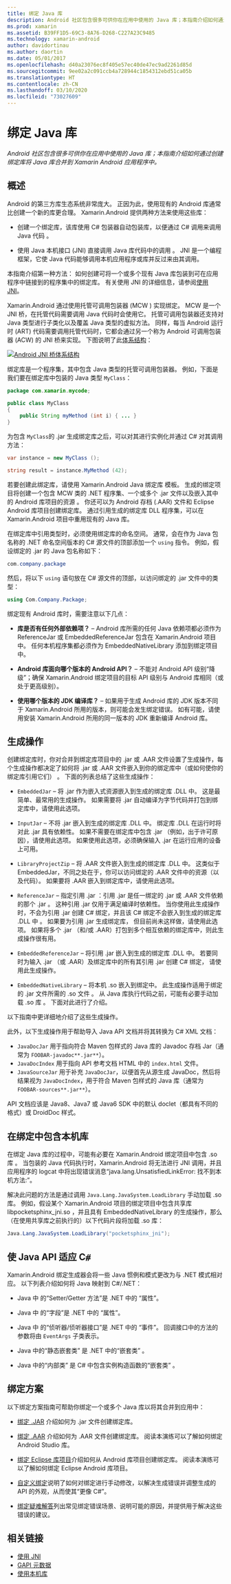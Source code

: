 ```yaml
---
title: 绑定 Java 库
description: Android 社区包含很多可供你在应用中使用的 Java 库；本指南介绍如何通过创建绑定库将 Java 库合并到 Xamarin Android 应用程序中。
ms.prod: xamarin
ms.assetid: B39FF1D5-69C3-8A76-D268-C227A23C9485
ms.technology: xamarin-android
author: davidortinau
ms.author: daortin
ms.date: 05/01/2017
ms.openlocfilehash: d40a23076ec8f405e57ec40de47ec9ad2261d85d
ms.sourcegitcommit: 9ee02a2c091ccb4a728944c1854312ebd51ca05b
ms.translationtype: HT
ms.contentlocale: zh-CN
ms.lasthandoff: 03/10/2020
ms.locfileid: "73027609"
---
```

# <a name="binding-a-java-library"></a>绑定 Java 库

_Android 社区包含很多可供你在应用中使用的 Java 库；本指南介绍如何通过创建绑定库将 Java 库合并到 Xamarin Android 应用程序中。_

## <a name="overview"></a>概述

Android 的第三方库生态系统非常庞大。 正因为此，使用现有的 Android 库通常比创建一个新的库更合理。 Xamarin.Android 提供两种方法来使用这些库：

- 创建一个绑定库，该库使用 C# 包装器自动包装库，以便通过 C# 调用来调用 Java 代码  。

- 使用 Java 本机接口 (JNI) 直接调用 Java 库代码中的调用   。 JNI 是一个编程框架，它使 Java 代码能够调用本机应用程序或库并反过来由其调用。

本指南介绍第一种方法：  如何创建可将一个或多个现有 Java 库包装到可在应用程序中链接到的程序集中的绑定库。 有关使用 JNI 的详细信息，请参阅[使用 JNI](~/android/platform/java-integration/working-with-jni.md)。

Xamarin.Android 通过使用托管可调用包装器  (MCW  ) 实现绑定。 MCW 是一个 JNI 桥，在托管代码需要调用 Java 代码时会使用它。 托管可调用包装器还支持对 Java 类型进行子类化以及覆盖 Java 类型的虚拟方法。 同样，每当 Android 运行时 (ART) 代码需要调用托管代码时，它都会通过另一个称为 Android 可调用包装器 (ACW) 的 JNI 桥来实现。 下图说明了此[体系结构](~/android/internals/architecture.md)：

[![Android JNI 桥体系结构](images/architecture.png)](images/architecture.png#lightbox)

绑定库是一个程序集，其中包含 Java 类型的托管可调用包装器。 例如，下面是我们要在绑定库中包装的 Java 类型 `MyClass`：

```java
package com.xamarin.mycode;

public class MyClass
{
    public String myMethod (int i) { ... }
}
```

为包含 `MyClass`的 .jar  生成绑定库之后，可以对其进行实例化并通过 C# 对其调用方法：

```csharp
var instance = new MyClass ();

string result = instance.MyMethod (42);
```

若要创建此绑定库，请使用 Xamarin.Android Java 绑定库  模板。 生成的绑定项目将创建一个包含 MCW 类的 .NET 程序集、一个或多个 .jar 文件以及嵌入其中的 Android 库项目的资源  。 你还可以为 Android 存档 (.AAR) 文件和 Eclipse Android 库项目创建绑定库。 通过引用生成的绑定库 DLL 程序集，可以在 Xamarin.Android 项目中重用现有的 Java 库。

在绑定库中引用类型时，必须使用绑定库的命名空间。 通常，会在作为 Java 包名称的 .NET 命名空间版本的 C# 源文件的顶部添加一个 `using` 指令。 例如，假设绑定的 .jar  的 Java 包名称如下：

```csharp
com.company.package
```

然后，将以下 `using` 语句放在 C# 源文件的顶部，以访问绑定的 .jar  文件中的类型：

```csharp
using Com.Company.Package;
```

绑定现有 Android 库时，需要注意以下几点：

- **库是否有任何外部依赖项？** &ndash; Android 库所需的任何 Java 依赖项都必须作为 ReferenceJar  或 EmbeddedReferenceJar  包含在 Xamarin.Android 项目中。 任何本机程序集都必须作为 EmbeddedNativeLibrary  添加到绑定项目中。  

- **Android 库面向哪个版本的 Android API？** &ndash; 不能对 Android API 级别“降级”；确保 Xamarin.Android 绑定项目的目标 API 级别与 Android 库相同（或处于更高级别）。

- **使用哪个版本的 JDK 编译库？** &ndash; 如果用于生成 Android 库的 JDK 版本不同于 Xamarin.Android 所用的版本，则可能会发生绑定错误。 如有可能，请使用安装 Xamarin.Android 所用的同一版本的 JDK 重新编译 Android 库。

## <a name="build-actions"></a>生成操作

创建绑定库时，你对合并到绑定库项目中的 .jar 或 .AAR 文件设置了生成操作，每个生成操作都决定了如何将 .jar 或 .AAR 文件嵌入到你的绑定库中（或如何使你的绑定库引用它们）    。 下面的列表总结了这些生成操作：

- `EmbeddedJar` &ndash; 将 .jar  作为嵌入式资源嵌入到生成的绑定库 .DLL 中。 这是最简单、最常用的生成操作。 如果需要将 .jar  自动编译为字节代码并打包到绑定库中，请使用此选项。

- `InputJar` &ndash; 不将 .jar  嵌入到生成的绑定库 .DLL 中。 绑定库 .DLL 在运行时将对此 .jar  具有依赖性。 如果不需要在绑定库中包含 .jar  （例如，出于许可原因），请使用此选项。 如果使用此选项，必须确保输入 .jar  在运行应用的设备上可用。

- `LibraryProjectZip` &ndash; 将 .AAR 文件嵌入到生成的绑定库 .DLL 中。 这类似于 EmbeddedJar，不同之处在于，你可以访问绑定的 .AAR 文件中的资源（以及代码）。 如果要将 .AAR 嵌入到绑定库中，请使用此选项。

- `ReferenceJar` &ndash; 指定引用 .jar  ：引用 .jar  是任一绑定的 .jar 或 .AAR 文件依赖的那个 .jar   。 这种引用 .jar  仅用于满足编译时依赖性。 当你使用此生成操作时，不会为引用 .jar 创建 C# 绑定，并且该 C# 绑定不会嵌入到生成的绑定库 .DLL 中  。 如果要为引用 .jar 生成绑定库，  但目前尚未这样做，请使用此选项。 如果将多个 .jar  （和/或 .AAR）打包到多个相互依赖的绑定库中，则此生成操作很有用。

- `EmbeddedReferenceJar` &ndash; 将引用 .jar  嵌入到生成的绑定库 .DLL 中。 若要同时为输入 .jar  （或 .AAR）及绑定库中的所有其引用 .jar 创建 C# 绑定，  请使用此生成操作。

- `EmbeddedNativeLibrary` &ndash; 将本机 .so  嵌入到绑定中。 此生成操作适用于绑定的 .jar 文件所需的 .so 文件   。 从 Java 库执行代码之前，可能有必要手动加载 .so 库  。 下面对此进行了介绍。

以下指南中更详细地介绍了这些生成操作。

此外，以下生成操作用于帮助导入 Java API 文档并将其转换为 C# XML 文档：

- `JavaDocJar` 用于指向符合 Maven 包样式的 Java 库的 Javadoc 存档 Jar（通常为 `FOOBAR-javadoc**.jar**`）。
- `JavaDocIndex` 用于指向 API 参考文档 HTML 中的 `index.html` 文件。
- `JavaSourceJar` 用于补充 `JavaDocJar`，以便首先从源生成 JavaDoc，然后将结果视为 `JavaDocIndex`，用于符合 Maven 包样式的 Java 库（通常为 `FOOBAR-sources**.jar**`）。

API 文档应该是 Java8、Java7 或 Java6 SDK 中的默认 doclet（都具有不同的格式）或 DroidDoc 样式。

## <a name="including-a-native-library-in-a-binding"></a>在绑定中包含本机库

在绑定 Java 库的过程中，可能有必要在 Xamarin.Android 绑定项目中包含 .so 库  。 当包装的 Java 代码执行时，Xamarin.Android 将无法进行 JNI 调用，并且应用程序的 logcat 中将出现错误消息“java.lang.UnsatisfiedLinkError:  找不到本机方法:”。

解决此问题的方法是通过调用 `Java.Lang.JavaSystem.LoadLibrary` 手动加载 .so  库。 例如，假设某个 Xamarin.Android 项目的绑定项目中包含共享库 libpocketsphinx_jni.so  ，并且具有 EmbeddedNativeLibrary  的生成操作，那么（在使用共享库之前执行的）以下代码片段将加载 .so  库：

```csharp
Java.Lang.JavaSystem.LoadLibrary("pocketsphinx_jni");
```

## <a name="adapting-java-apis-to-ceparsl"></a>使 Java API 适应 C&eparsl;

Xamarin.Android 绑定生成器会将一些 Java 惯例和模式更改为与 .NET 模式相对应。 以下列表介绍如何将 Java 映射到 C#/.NET：

- Java 中  的“Setter/Getter 方法”是 .NET 中的  “属性”。

- Java 中  的“字段”是 .NET 中的  “属性”。

- Java 中  的“侦听器/侦听器接口”是 .NET 中的  “事件”。 回调接口中的方法的参数将由 `EventArgs` 子类表示。

- Java 中的“静态嵌套类”  是 .NET 中的“嵌套类”  。

- Java 中的“内部类”  是 C# 中包含实例构造函数的“嵌套类”  。

## <a name="binding-scenarios"></a>绑定方案

以下绑定方案指南可帮助你绑定一个或多个 Java 库以将其合并到应用中：

- [绑定 .JAR](~/android/platform/binding-java-library/binding-a-jar.md) 介绍如何为 .jar  文件创建绑定库。

- [绑定 .AAR](~/android/platform/binding-java-library/binding-an-aar.md) 介绍如何为 .AAR 文件创建绑定库。 阅读本演练可以了解如何绑定 Android Studio 库。

- [绑定 Eclipse 库项目](~/android/platform/binding-java-library/binding-a-library-project.md)介绍如何从 Android 库项目创建绑定库。 阅读本演练可以了解如何绑定 Eclipse Android 库项目。

- [自定义绑定](~/android/platform/binding-java-library/customizing-bindings/index.md)说明了如何对绑定进行手动修改，以解决生成错误并调整生成的 API 的外观，从而使其“更像 C#”。

- [绑定疑难解答](~/android/platform/binding-java-library/troubleshooting-bindings.md)列出常见绑定错误场景、说明可能的原因，并提供用于解决这些错误的建议。

## <a name="related-links"></a>相关链接

- [使用 JNI](~/android/platform/java-integration/working-with-jni.md)
- [GAPI 元数据](https://www.mono-project.com/docs/gui/gtksharp/gapi/#metadata)
- [使用本机库](~/android/platform/native-libraries.md)
